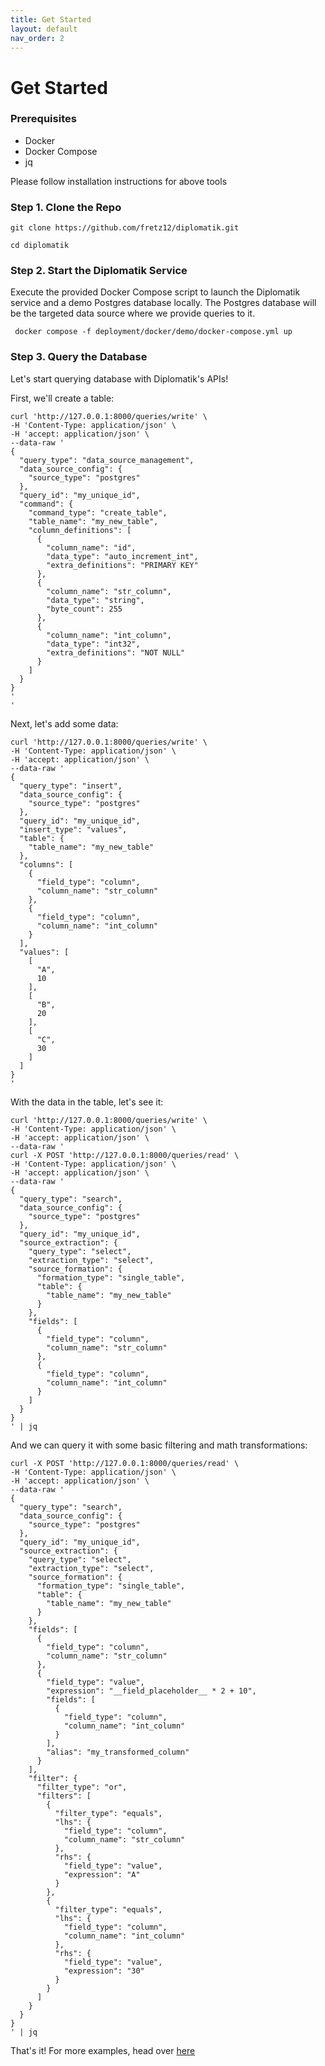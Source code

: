 ```yaml
---
title: Get Started
layout: default
nav_order: 2
---
```


# Get Started

### Prerequisites

- Docker
- Docker Compose
- jq

Please follow installation instructions for above tools

### Step 1. Clone the Repo

```shell
git clone https://github.com/fretz12/diplomatik.git
```
```shell
cd diplomatik
```

### Step 2. Start the Diplomatik Service

Execute the provided Docker Compose script to launch the Diplomatik service and a demo Postgres database locally.
The Postgres database will be the targeted data source where we provide queries to it.

```shell
 docker compose -f deployment/docker/demo/docker-compose.yml up
```

### Step 3. Query the Database

Let's start querying database with Diplomatik's APIs!

First, we'll create a table:

```shell
curl 'http://127.0.0.1:8000/queries/write' \
-H 'Content-Type: application/json' \
-H 'accept: application/json' \
--data-raw '
{
  "query_type": "data_source_management",
  "data_source_config": {
    "source_type": "postgres"
  },
  "query_id": "my_unique_id",
  "command": {
    "command_type": "create_table",
    "table_name": "my_new_table",
    "column_definitions": [
      {
        "column_name": "id",
        "data_type": "auto_increment_int",
        "extra_definitions": "PRIMARY KEY"
      },
      {
        "column_name": "str_column",
        "data_type": "string",
        "byte_count": 255
      },
      {
        "column_name": "int_column",
        "data_type": "int32",
        "extra_definitions": "NOT NULL"
      }
    ]
  }
}
'
'
```

Next, let's add some data:

```shell
curl 'http://127.0.0.1:8000/queries/write' \
-H 'Content-Type: application/json' \
-H 'accept: application/json' \
--data-raw '
{
  "query_type": "insert",
  "data_source_config": {
    "source_type": "postgres"
  },
  "query_id": "my_unique_id",
  "insert_type": "values",
  "table": {
    "table_name": "my_new_table"
  },
  "columns": [
    {
      "field_type": "column",
      "column_name": "str_column"
    },
    {
      "field_type": "column",
      "column_name": "int_column"
    }
  ],
  "values": [
    [
      "A",
      10
    ],
    [
      "B",
      20
    ],
    [
      "C",
      30
    ]
  ]
}
'
```
With the data in the table, let's see it:

```shell
curl 'http://127.0.0.1:8000/queries/write' \
-H 'Content-Type: application/json' \
-H 'accept: application/json' \
--data-raw '
curl -X POST 'http://127.0.0.1:8000/queries/read' \
-H 'Content-Type: application/json' \
-H 'accept: application/json' \
--data-raw '
{
  "query_type": "search",
  "data_source_config": {
    "source_type": "postgres"
  },
  "query_id": "my_unique_id",
  "source_extraction": {
    "query_type": "select",
    "extraction_type": "select",
    "source_formation": {
      "formation_type": "single_table",
      "table": {
        "table_name": "my_new_table"
      }
    },
    "fields": [
      {
        "field_type": "column",
        "column_name": "str_column"
      },
      {
        "field_type": "column",
        "column_name": "int_column"
      }
    ]
  }
}
' | jq
```

And we can query it with some basic filtering and math transformations:

```shell
curl -X POST 'http://127.0.0.1:8000/queries/read' \
-H 'Content-Type: application/json' \
-H 'accept: application/json' \
--data-raw '
{
  "query_type": "search",
  "data_source_config": {
    "source_type": "postgres"
  },
  "query_id": "my_unique_id",
  "source_extraction": {
    "query_type": "select",
    "extraction_type": "select",
    "source_formation": {
      "formation_type": "single_table",
      "table": {
        "table_name": "my_new_table"
      }
    },
    "fields": [
      {
        "field_type": "column",
        "column_name": "str_column"
      },
      {
        "field_type": "value",
        "expression": "__field_placeholder__ * 2 + 10",
        "fields": [
          {
            "field_type": "column",
            "column_name": "int_column"
          }
        ],
        "alias": "my_transformed_column"
      }
    ],
    "filter": {
      "filter_type": "or",
      "filters": [
        {
          "filter_type": "equals",
          "lhs": {
            "field_type": "column",
            "column_name": "str_column"
          },
          "rhs": {
            "field_type": "value",
            "expression": "A"
          }
        },
        {
          "filter_type": "equals",
          "lhs": {
            "field_type": "column",
            "column_name": "int_column"
          },
          "rhs": {
            "field_type": "value",
            "expression": "30"
          }
        }
      ]
    }
  }
}
' | jq
```

That's it! For more examples, head over [here](https://fretz12.github.io/diplomatik/examples/examples.html)